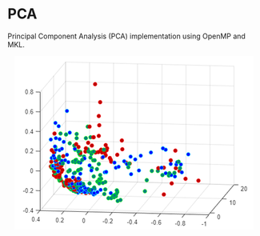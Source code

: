 # PCA
Principal Component Analysis (PCA) implementation using OpenMP and MKL.

<p align="center"><img src="/PCA.png" alt="PCA graph"></img></p>
